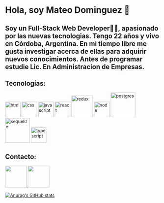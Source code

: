 # Hola, soy Mateo Dominguez 👋

## Soy un Full-Stack Web Developer🙌🙌, apasionado por las nuevas tecnologias. Tengo 22 años y vivo en Córdoba, Argentina. En mi tiempo libre me gusta investigar acerca de ellas para adquirir nuevos conocimientos. Antes de programar estudie Lic. En Administracion de Empresas.


## Tecnologías:
<div > 

<img src='https://cdn-icons-png.flaticon.com/512/174/174854.png' width="50px" alt="html"/>
<img src='https://cdn-icons-png.flaticon.com/512/919/919826.png' width="50px" alt="css" />
<img src='https://cdn.pixabay.com/photo/2015/04/23/17/41/javascript-736400_960_720.png' width="50px" alt="javascript" />
<img src='https://cdn4.iconfinder.com/data/icons/logos-3/600/React.js_logo-512.png' width="50px" alt="react" />
<img src='https://cms-assets.tutsplus.com/uploads/users/1795/posts/30352/preview_image/ReduxLogo.jpg' width="70px" alt="redux" />
<img src='https://img2.freepng.es/20180425/jrw/kisspng-node-js-javascript-web-application-express-js-comp-5ae0f84e2a4242.1423638015246930701731.jpg' width="50px" alt="node" />
<img src='https://www.muylinux.com/wp-content/uploads/2017/10/postgresql.png' width="80px" alt="postgres" />
<img src='https://i.blogs.es/91493f/sequelize/1366_2000.png' width="80px"alt="sequelize"/>
<img src='https://upload.wikimedia.org/wikipedia/commons/thumb/4/4c/Typescript_logo_2020.svg/640px-Typescript_logo_2020.svg.png' width='50px' alt='typescript' />

 </div>
 
 
 ## Contacto:
<a href="mailto:elcorreoquequieres@correo.com"> 
<img src='https://cdn-icons-png.flaticon.com/512/281/281769.png' width="70px" />
</a>
 <a href="https://www.linkedin.com/in/mateo-dominguez-139b94207/"> 
 <img src='https://cdn-icons-png.flaticon.com/512/174/174857.png' width="70px" />
  </a>
 
 [![Anurag's GitHub stats](https://github-readme-stats.vercel.app/api?username=Mateodom)](https://github.com/anuraghazra/github-readme-stats)
